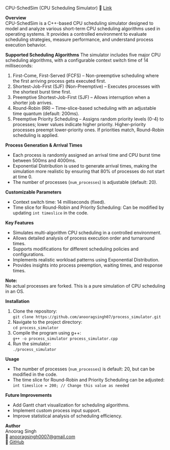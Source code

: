 CPU-SchedSim (CPU Scheduling Simulator)
🔗 [Link](https://github.com/anooragsingh07/CPU-SchedSim--CPU-Scheduling-Simulator-)

**Overview**  
CPU-SchedSim is a C++-based CPU scheduling simulator designed to model and analyze various short-term CPU scheduling algorithms used in operating systems. It provides a controlled environment to evaluate scheduling strategies, measure performance, and understand process execution behavior.  

**Supported Scheduling Algorithms**
The simulator includes five major CPU scheduling algorithms, with a configurable context switch time of 14 milliseconds:  

1. First-Come, First-Served (FCFS) – Non-preemptive scheduling where the first arriving process gets executed first.  
2. Shortest-Job-First (SJF) (Non-Preemptive) – Executes processes with the shortest burst time first.  
3. Preemptive Shortest-Job-First (SJF) – Allows interruption when a shorter job arrives.  
4. Round-Robin (RR) – Time-slice-based scheduling with an adjustable time quantum (default: 200ms).  
5. Preemptive Priority Scheduling – Assigns random priority levels (0-4) to processes; lower values indicate higher priority. Higher-priority processes preempt lower-priority ones. If priorities match, Round-Robin scheduling is applied.  

**Process Generation & Arrival Times**  
- Each process is randomly assigned an arrival time and CPU burst time between 500ms and 4000ms.  
- Exponential Distribution is used to generate arrival times, making the simulation more realistic by ensuring that 80% of processes do not start at time 0.  
- The number of processes (`num_processes`) is adjustable (default: 20).  

**Customizable Parameters**  
- Context switch time: 14 milliseconds (fixed).  
- Time slice for Round-Robin and Priority Scheduling: Can be modified by updating `int timeslice` in the code.  

**Key Features**  
- Simulates multi-algorithm CPU scheduling in a controlled environment.  
- Allows detailed analysis of process execution order and turnaround times.  
- Supports modifications for different scheduling policies and configurations.  
- Implements realistic workload patterns using Exponential Distribution.  
- Provides insights into process preemption, waiting times, and response times.  

**Note:**  
No actual processes are forked. This is a pure simulation of CPU scheduling in an OS.  

**Installation**  
1. Clone the repository:  
   `git clone https://github.com/anooragsingh07/process_simulator.git`  
2. Navigate to the project directory:  
   `cd process_simulator`  
3. Compile the program using g++:  
   `g++ -o process_simulator process_simulator.cpp`  
4. Run the simulator:  
   `./process_simulator`  

**Usage**  
- The number of processes (`num_processes`) is default: 20, but can be modified in the code.  
- The time slice for Round-Robin and Priority Scheduling can be adjusted:  
  `int timeslice = 200; // Change this value as needed`  

**Future Improvements**  
- Add Gantt chart visualization for scheduling algorithms.  
- Implement custom process input support.  
- Improve statistical analysis of scheduling efficiency.  

**Author**  
Anoorag Singh  
📧 anooragsingh0007@gmail.com  
🔗 [GitHub](https://github.com/anooragsingh07)  
